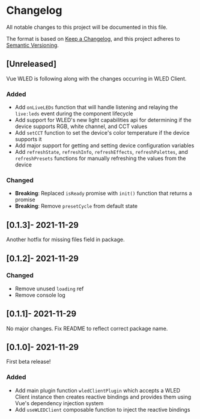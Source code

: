 # Changelog
All notable changes to this project will be documented in this file.

The format is based on [Keep a Changelog](https://keepachangelog.com/en/1.0.0/),
and this project adheres to [Semantic Versioning](https://semver.org/spec/v2.0.0.html).

## [Unreleased]
Vue WLED is following along with the changes occurring in WLED Client.

### Added
- Add `onLiveLEDs` function that will handle listening and relaying the `live:leds` event during the component lifecycle
- Add support for WLED's new light capabilities api for determining if the device supports RGB, white channel, and CCT values
- Add `setCCT` function to set the device's color temperature if the device supports it
- Add major support for getting and setting device configuration variables
- Add `refreshState`, `refreshInfo`, `refreshEffects`, `refreshPalettes`, and `refreshPresets` functions for manually refreshing the values from the device

### Changed
- **Breaking**: Replaced `isReady` promise with `init()` function that returns a promise
- **Breaking**: Remove `presetCycle` from default state

## [0.1.3]- 2021-11-29
Another hotfix for missing files field in package.

## [0.1.2]- 2021-11-29

### Changed
- Remove unused `loading` ref
- Remove console log

## [0.1.1]- 2021-11-29
No major changes. Fix README to reflect correct package name.

## [0.1.0]- 2021-11-29
First beta release!

### Added
- Add main plugin function `wledClientPlugin` which accepts a WLED Client instance then creates reactive bindings and provides them using Vue's dependency injection system
- Add `useWLEDClient` composable function to inject the reactive bindings
